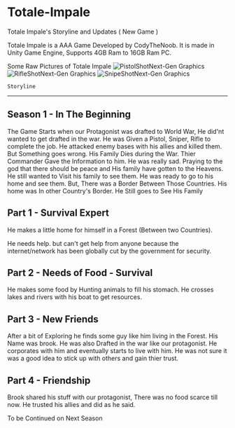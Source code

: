 # Totale-Impale
Totale Impale's Storyline and Updates ( New Game )

Totale Impale is a AAA Game Developed by CodyTheNoob.
It is made in Unity Game Engine, Supports 4GB Ram to 16GB Ram PC.

Some Raw Pictures of Totale Impale
![PistolShotNext-Gen Graphics](https://user-images.githubusercontent.com/92101427/186935199-c2652392-f7e5-4264-82c3-c669469d7b14.png)
![RifleShotNext-Gen Graphics](https://user-images.githubusercontent.com/92101427/186935206-e5a86891-9d6b-42a5-a06b-3437979792c9.png)
![SnipeShotNext-Gen Graphics](https://user-images.githubusercontent.com/92101427/186935212-0c26f625-4bc9-4fa0-9ddb-e9a2bbb05302.png)


    Storyline
------------------
Season 1 - In The Beginning
-----------------------------

The Game Starts when our Protagonist was drafted to World War, He did'nt wanted to get drafted in the war.
He was Given a Pistol, Sniper, Rifle to complete the job. He attacked enemy bases with his allies and killed them.
But Something goes wrong. His Family Dies during the War. Thier Commander Gave the Information to him.
He was really sad. Praying to the god that there should be peace and His family have gotten to the Heavens.
He still wanted to Visit his family to see them. He was ready to go to his home and see them.
But, There was a Border Between Those Countries. His home was In other Country's Border.
He Still goes to See His Family

Part 1 - Survival Expert
--------------------------
He makes a little home for himself in a Forest (Between two Countries).

He needs help.
but can't get help from anyone because the internet/network has been globally cut by the government for security.

Part 2 - Needs of Food - Survival
-----------------------------------
He makes some food by Hunting animals to fill his stomach.
He crosses lakes and rivers with his boat to get resources.

Part 3 - New Friends
----------------------
After a bit of Exploring he finds some guy like him living in the Forest.
His Name was brook. He was also Drafted in the war like our protagonist.
He corporates with him and eventually starts to live with him.
He was not sure it was a good idea to stick up with others and gain thier trust.

Part 4 - Friendship
--------------------
Brook shared his stuff with our protagonist, There was no food scarce till now.
He trusted his allies and did as he said.

To be Continued on Next Season
